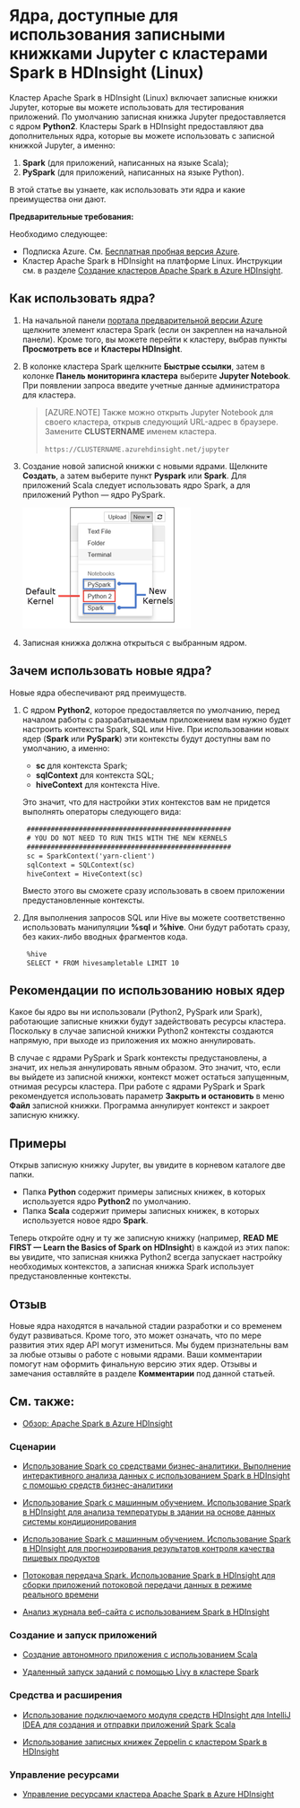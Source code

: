 <properties 
	pageTitle="Ядра, доступные для записных книжек Jupyter в кластерах HDInsight Spark на платформе Linux | Microsoft Azure" 
	description="Узнайте о дополнительных ядрах, доступных для записных книжек Jupyter с кластерами Spark в HDInsight на платформе Linux." 
	services="hdinsight" 
	documentationCenter="" 
	authors="nitinme" 
	manager="paulettm" 
	editor="cgronlun"
	tags="azure-portal"/>

<tags 
	ms.service="hdinsight" 
	ms.workload="big-data" 
	ms.tgt_pltfrm="na" 
	ms.devlang="na" 
	ms.topic="article" 
	ms.date="02/05/2016" 
	ms.author="nitinme"/>


# Ядра, доступные для использования записными книжками Jupyter с кластерами Spark в HDInsight (Linux)

Кластер Apache Spark в HDInsight (Linux) включает записные книжки Jupyter, которые вы можете использовать для тестирования приложений. По умолчанию записная книжка Jupyter предоставляется с ядром **Python2**. Кластеры Spark в HDInsight предоставляют два дополнительных ядра, которые вы можете использовать с записной книжкой Jupyter, а именно:

1. **Spark** (для приложений, написанных на языке Scala);
2. **PySpark** (для приложений, написанных на языке Python).

В этой статье вы узнаете, как использовать эти ядра и какие преимущества они дают.

**Предварительные требования:**

Необходимо следующее:

- Подписка Azure. См. [Бесплатная пробная версия Azure](https://azure.microsoft.com/documentation/videos/get-azure-free-trial-for-testing-hadoop-in-hdinsight/).
- Кластер Apache Spark в HDInsight на платформе Linux. Инструкции см. в разделе [Создание кластеров Apache Spark в Azure HDInsight](hdinsight-apache-spark-jupyter-spark-sql.md).

## Как использовать ядра? 

1. На начальной панели [портала предварительной версии Azure](https://portal.azure.com/) щелкните элемент кластера Spark (если он закреплен на начальной панели). Кроме того, вы можете перейти к кластеру, выбрав пункты **Просмотреть все** и **Кластеры HDInsight**.   

2. В колонке кластера Spark щелкните **Быстрые ссылки**, затем в колонке **Панель мониторинга кластера** выберите **Jupyter Notebook**. При появлении запроса введите учетные данные администратора для кластера.

	> [AZURE.NOTE] Также можно открыть Jupyter Notebook для своего кластера, открыв следующий URL-адрес в браузере. Замените __CLUSTERNAME__ именем кластера.
	>
	> `https://CLUSTERNAME.azurehdinsight.net/jupyter`

2. Создание новой записной книжки с новыми ядрами. Щелкните **Создать**, а затем выберите пункт **Pyspark** или **Spark**. Для приложений Scala следует использовать ядро Spark, а для приложений Python — ядро PySpark.

	![Создание новой записной книжки Jupyter](./media/hdinsight-apache-spark-jupyter-notebook-kernels/jupyter-kernels.png "Создание новой записной книжки Jupyter")

3. Записная книжка должна открыться с выбранным ядром.

## Зачем использовать новые ядра?

Новые ядра обеспечивают ряд преимуществ.

1. С ядром **Python2**, которое предоставляется по умолчанию, перед началом работы с разрабатываемым приложением вам нужно будет настроить контексты Spark, SQL или Hive. При использовании новых ядер (**Spark** или **PySpark**) эти контексты будут доступны вам по умолчанию, а именно:

	* **sc** для контекста Spark;
	* **sqlContext** для контекста SQL;
	* **hiveContext** для контекста Hive.


	Это значит, что для настройки этих контекстов вам не придется выполнять операторы следующего вида:

		###################################################
		# YOU DO NOT NEED TO RUN THIS WITH THE NEW KERNELS
		###################################################
		sc = SparkContext('yarn-client')
		sqlContext = SQLContext(sc)
		hiveContext = HiveContext(sc)

	Вместо этого вы сможете сразу использовать в своем приложении предустановленные контексты.
	
2. Для выполнения запросов SQL или Hive вы можете соответственно использовать манипуляции **%sql** и **%hive**. Они будут работать сразу, без каких-либо вводных фрагментов кода.

		%hive
		SELECT * FROM hivesampletable LIMIT 10

## Рекомендации по использованию новых ядер

Какое бы ядро вы ни использовали (Python2, PySpark или Spark), работающие записные книжки будут задействовать ресурсы кластера. Поскольку в случае записной книжки Python2 контексты создаются напрямую, при выходе из приложения их можно аннулировать.

В случае с ядрами PySpark и Spark контексты предустановлены, а значит, их нельзя аннулировать явным образом. Это значит, что, если вы выйдете из записной книжки, контекст может остаться запущенным, отнимая ресурсы кластера. При работе с ядрами PySpark и Spark рекомендуется использовать параметр **Закрыть и остановить** в меню **Файл** записной книжки. Программа аннулирует контекст и закроет записную книжку.


## Примеры

Открыв записную книжку Jupyter, вы увидите в корневом каталоге две папки.

* Папка **Python** содержит примеры записных книжек, в которых используется ядро **Python2** по умолчанию.
* Папка **Scala** содержит примеры записных книжек, в которых используется новое ядро **Spark**.

Теперь откройте одну и ту же записную книжку (например, **READ ME FIRST — Learn the Basics of Spark on HDInsight**) в каждой из этих папок: вы увидите, что записная книжка Python2 всегда запускает настройку необходимых контекстов, а записная книжка Spark использует предустановленные контексты.

## Отзыв

Новые ядра находятся в начальной стадии разработки и со временем будут развиваться. Кроме того, это может означать, что по мере развития этих ядер API могут измениться. Мы будем признательны вам за любые отзывы о работе с новыми ядрами. Ваши комментарии помогут нам оформить финальную версию этих ядер. Отзывы и замечания оставляйте в разделе **Комментарии** под данной статьей.


## <a name="seealso"></a>См. также:


* [Обзор: Apache Spark в Azure HDInsight](hdinsight-apache-spark-overview.md)

### Сценарии

* [Использование Spark со средствами бизнес-аналитики. Выполнение интерактивного анализа данных с использованием Spark в HDInsight с помощью средств бизнес-аналитики](hdinsight-apache-spark-use-bi-tools.md)

* [Использование Spark с машинным обучением. Использование Spark в HDInsight для анализа температуры в здании на основе данных системы кондиционирования](hdinsight-apache-spark-ipython-notebook-machine-learning.md)

* [Использование Spark с машинным обучением. Использование Spark в HDInsight для прогнозирования результатов контроля качества пищевых продуктов](hdinsight-apache-spark-machine-learning-mllib-ipython.md)

* [Потоковая передача Spark. Использование Spark в HDInsight для сборки приложений потоковой передачи данных в режиме реального времени](hdinsight-apache-spark-eventhub-streaming.md)

* [Анализ журнала веб-сайта с использованием Spark в HDInsight](hdinsight-apache-spark-custom-library-website-log-analysis.md)

### Создание и запуск приложений

* [Создание автономного приложения с использованием Scala](hdinsight-apache-spark-create-standalone-application.md)

* [Удаленный запуск заданий с помощью Livy в кластере Spark](hdinsight-apache-spark-livy-rest-interface.md)

### Средства и расширения

* [Использование подключаемого модуля средств HDInsight для IntelliJ IDEA для создания и отправки приложений Spark Scala](hdinsight-apache-spark-intellij-tool-plugin.md)

* [Использование записных книжек Zeppelin с кластером Spark в HDInsight](hdinsight-apache-spark-use-zeppelin-notebook.md)

### Управление ресурсами

* [Управление ресурсами кластера Apache Spark в Azure HDInsight](hdinsight-apache-spark-resource-manager.md)

<!---HONumber=AcomDC_0211_2016-->